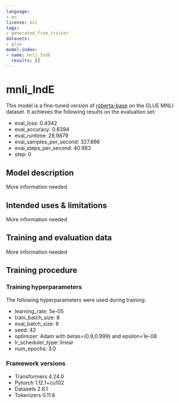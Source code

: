 ```yaml
---
language:
- en
license: mit
tags:
- generated_from_trainer
datasets:
- glue
model-index:
- name: mnli_IndE
  results: []
---
```


<!-- This model card has been generated automatically according to the information the Trainer had access to. You
should probably proofread and complete it, then remove this comment. -->

# mnli_IndE

This model is a fine-tuned version of [roberta-base](https://huggingface.co/roberta-base) on the GLUE MNLI dataset.
It achieves the following results on the evaluation set:
- eval_loss: 0.4342
- eval_accuracy: 0.8394
- eval_runtime: 29.9879
- eval_samples_per_second: 327.866
- eval_steps_per_second: 40.983
- step: 0

## Model description

More information needed

## Intended uses & limitations

More information needed

## Training and evaluation data

More information needed

## Training procedure

### Training hyperparameters

The following hyperparameters were used during training:
- learning_rate: 5e-05
- train_batch_size: 8
- eval_batch_size: 8
- seed: 42
- optimizer: Adam with betas=(0.9,0.999) and epsilon=1e-08
- lr_scheduler_type: linear
- num_epochs: 3.0

### Framework versions

- Transformers 4.24.0
- Pytorch 1.12.1+cu102
- Datasets 2.6.1
- Tokenizers 0.11.6
